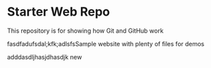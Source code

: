 # Starter Web Repo

This repository is for showing how Git and GitHub work



fasdfadufsdal;kfk;adlsfsSample website with plenty of files for demos

 adddasdljhasjdhasdjk
new 
